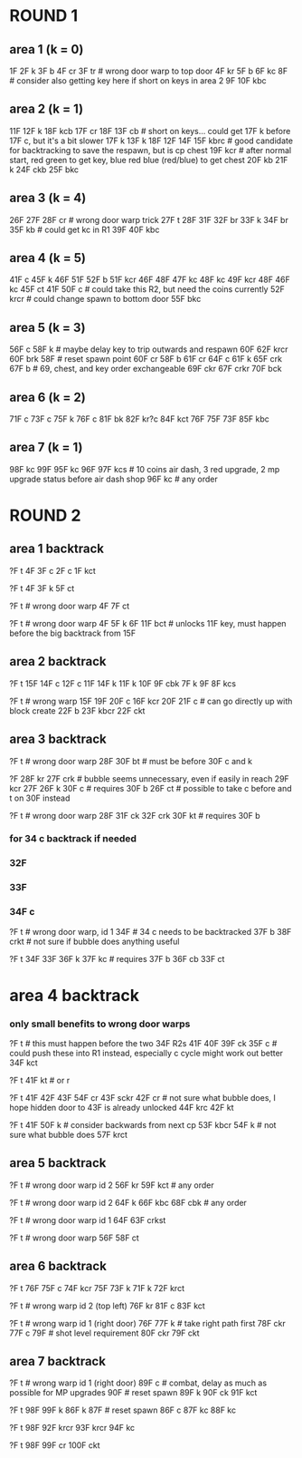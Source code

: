 # ROUND 1

## area 1 (k = 0)
1F
2F k
3F b
4F cr
3F tr  # wrong door warp to top door
4F kr
5F b
6F kc
8F  # consider also getting key here if short on keys in area 2
9F
10F kbc

## area 2 (k = 1)
11F
12F k
18F kcb
17F cr
18F
13F cb  # short on keys... could get 17F k before 17F c, but it's a bit slower
17F k
13F k
18F
12F
14F 
15F kbrc  # good candidate for backtracking to save the respawn, but is cp chest
19F kcr  # after normal start, red green to get key, blue red blue (red/blue) to get chest
20F kb
21F k
24F ckb
25F bkc

## area 3 (k = 4)
26F
27F
28F cr  # wrong door warp trick
27F t
28F
31F
32F br
33F k
34F br
35F kb # could get kc in R1
39F
40F kbc

## area 4 (k = 5)
41F c
45F k
46F
51F
52F b
51F kcr
46F
48F
47F kc
48F kc
49F kcr
48F
46F kc
45F ct
41F
50F c  # could take this R2, but need the coins currently
52F krcr  # could change spawn to bottom door
55F bkc

## area 5 (k = 3)
56F c
58F k  # maybe delay key to trip outwards and respawn
60F
62F krcr
60F brk
58F  # reset spawn point
60F cr
58F b
61F cr
64F c
61F k
65F crk
67F b  # 69, chest, and key order exchangeable
69F ckr
67F crkr
70F bck

## area 6 (k = 2)
71F c
73F c
75F k
76F c
81F bk
82F kr?c
84F kct
76F
75F
73F
85F kbc

## area 7 (k = 1)
98F kc
99F
95F kc
96F
97F kcs  # 10 coins air dash, 3 red upgrade, 2 mp upgrade
status before air dash shop
96F kc  # any order



# ROUND 2


## area 1 backtrack
?F t
4F
3F c
2F c
1F kct

?F t
4F
3F k
5F ct

?F t  # wrong door warp
4F
7F ct

?F t  # wrong door warp
4F
5F k
6F
11F bct  # unlocks 11F key, must happen before the big backtrack from 15F


## area 2 backtrack
?F t
15F
14F c
12F c
11F
14F k
11F k
10F
9F cbk
7F k
9F
8F kcs

?F t  # wrong warp
15F
19F
20F c
16F kcr
20F
21F c  # can go directly up with block create
22F b
23F kbcr
22F ckt

## area 3 backtrack
?F t  # wrong door warp
28F
30F bt  # must be before 30F c and k

?F
28F kr
27F crk  # bubble seems unnecessary, even if easily in reach
29F kcr
27F
26F k
30F c  # requires 30F b
26F ct  # possible to take c before and t on 30F instead

?F t  # wrong door warp
28F
31F ck
32F crk
30F kt  # requires 30F b
### for 34 c backtrack if needed
### 32F
### 33F
### 34F c

?F t  # wrong door warp, id 1
34F  # 34 c needs to be backtracked
37F b
38F crkt  # not sure if bubble does anything useful

?F t
34F
33F
36F k
37F kc  # requires 37F b
36F cb
33F ct

# area 4 backtrack
### only small benefits to wrong door warps

?F t  # this must happen before the two 34F R2s
41F
40F
39F ck
35F c  # could push these into R1 instead, especially c cycle might work out better
34F kct

?F t 
41F kt  # or r

?F t
41F
42F
43F
54F cr
43F sckr
42F cr  # not sure what bubble does, I hope hidden door to 43F is already unlocked
44F krc
42F kt

?F t
41F
50F k # consider backwards from next cp
53F kbcr
54F k  # not sure what bubble does
57F krct

## area 5 backtrack

?F t  # wrong door warp id 2
56F kr
59F kct # any order

?F t  # wrong door warp id 2
64F k
66F kbc
68F cbk  # any order

?F t  # wrong door warp id 1
64F
63F crkst

?F t  # wrong door warp
56F
58F ct

## area 6 backtrack
?F t
76F
75F c
74F kcr
75F
73F k
71F k
72F krct

?F t  # wrong warp id 2 (top left)
76F kr
81F c
83F kct

?F t  # wrong warp id 1 (right door)
76F
77F k  # take right path first
78F ckr
77F c
79F  # shot level requirement
80F ckr
79F ckt

## area 7 backtrack

?F t  # wrong warp id 1 (right door)
89F c  # combat, delay as much as possible for MP upgrades
90F  # reset spawn
89F k
90F ck
91F kct

?F t
98F
99F k
86F k
87F  # reset spawn
86F c
87F kc
88F kc

?F t
98F
92F krcr
93F krcr
94F kc

?F t
98F
99F cr
100F ckt